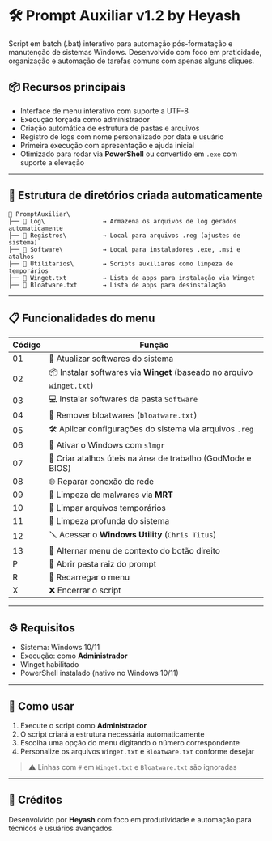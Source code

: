 # 🛠️ Prompt Auxiliar v1.2 by Heyash

Script em batch (.bat) interativo para automação pós-formatação e manutenção de sistemas Windows. Desenvolvido com foco em praticidade, organização e automação de tarefas comuns com apenas alguns cliques.

## 📦 Recursos principais

- Interface de menu interativo com suporte a UTF-8
- Execução forçada como administrador
- Criação automática de estrutura de pastas e arquivos
- Registro de logs com nome personalizado por data e usuário
- Primeira execução com apresentação e ajuda inicial
- Otimizado para rodar via **PowerShell** ou convertido em `.exe` com suporte a elevação

---

## 🧭 Estrutura de diretórios criada automaticamente

```plaintext
📁 PromptAuxiliar\
├── 📂 Log\                → Armazena os arquivos de log gerados automaticamente
├── 📂 Registros\          → Local para arquivos .reg (ajustes de sistema)
├── 📂 Software\           → Local para instaladores .exe, .msi e atalhos
├── 📂 Utilitarios\        → Scripts auxiliares como limpeza de temporários
├── 📄 Winget.txt          → Lista de apps para instalação via Winget
├── 📄 Bloatware.txt       → Lista de apps para desinstalação
```

---

## 📋 Funcionalidades do menu

| Código | Função                                                                  |
|--------|-------------------------------------------------------------------------|
| 01     | 🔄 Atualizar softwares do sistema                                       |
| 02     | 📦 Instalar softwares via **Winget** (baseado no arquivo `winget.txt`)  |
| 03     | 💻 Instalar softwares da pasta `Software`                               |
| 04     | 🧹 Remover bloatwares (`bloatware.txt`)                                 |
| 05     | 🛠️ Aplicar configurações do sistema via arquivos `.reg`                 |
| 06     | 🔐 Ativar o Windows com `slmgr`                                         |
| 07     | 🧭 Criar atalhos úteis na área de trabalho (GodMode e BIOS)             |
| 08     | 🌐 Reparar conexão de rede                                              |
| 09     | 🧼 Limpeza de malwares via **MRT**                                      |
| 10     | 🧹 Limpar arquivos temporários                                          |
| 11     | 🧽 Limpeza profunda do sistema                                          |
| 12     | 🪛 Acessar o **Windows Utility** (`Chris Titus`)                           |
| 13     | 🧰 Alternar menu de contexto do botão direito                           |
| P      | 📂 Abrir pasta raiz do prompt                                           |
| R      | 🔁 Recarregar o menu                                                    |
| X      | ❌ Encerrar o script                                                    |

---

## ⚙️ Requisitos

- Sistema: Windows 10/11
- Execução: como **Administrador**
- Winget habilitado
- PowerShell instalado (nativo no Windows 10/11)

---

## 🚀 Como usar

1. Execute o script como **Administrador**
2. O script criará a estrutura necessária automaticamente
3. Escolha uma opção do menu digitando o número correspondente
4. Personalize os arquivos `Winget.txt` e `Bloatware.txt` conforme desejar

> ⚠️ Linhas com `#` em `Winget.txt` e `Bloatware.txt` são ignoradas

---

## 🧠 Créditos

Desenvolvido por **Heyash** com foco em produtividade e automação para técnicos e usuários avançados.

